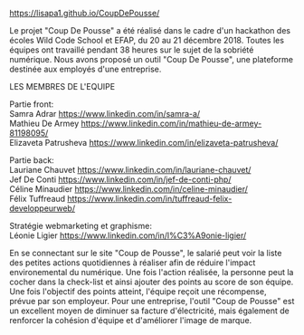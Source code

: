 https://lisapa1.github.io/CoupDePousse/

Le projet "Coup De Pousse" a été réalisé dans le cadre d'un hackathon des écoles Wild Code School et EFAP, du 20 au 21 décembre 2018. Toutes les équipes ont travaillé pendant 38 heures sur le sujet de la sobriété numérique. Nous avons proposé un outil "Coup De Pousse", une plateforme destinée aux employés d'une entreprise.

LES MEMBRES DE L'EQUIPE

Partie front: <br/>
Samra Adrar https://www.linkedin.com/in/samra-a/ <br/>
Mathieu De Armey https://www.linkedin.com/in/mathieu-de-armey-81198095/ <br/>
Elizaveta Patrusheva https://www.linkedin.com/in/elizaveta-patrusheva/ <br/>

Partie back:<br/>
Lauriane Chauvet https://www.linkedin.com/in/lauriane-chauvet/ <br/>
Jef De Conti https://www.linkedin.com/in/jef-de-conti-php/ <br/>
Céline Minaudier https://www.linkedin.com/in/celine-minaudier/ <br/>
Félix Tuffreaud https://www.linkedin.com/in/tuffreaud-felix-developpeurweb/ <br/>

Stratégie webmarketing et graphisme:<br/>
Léonie Ligier https://www.linkedin.com/in/l%C3%A9onie-ligier/ <br/>


En se connectant sur le site "Coup de Pousse", le salarié peut voir la liste des petites actions quotidiennes à réaliser afin de réduire l'impact environemental du numérique. Une fois l'action réalisée, la personne peut la cocher dans la check-list et ainsi ajouter des points au score de son équipe. Une fois l'objectif des points atteint, l'équipe reçoit une récompense, prévue par son employeur. Pour une entreprise, l'outil "Coup de Pousse" est un excellent moyen de diminuer sa facture d'électricité, mais également de renforcer la cohésion d'équipe et d'améliorer l'image de marque.
